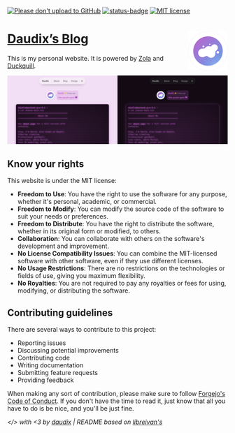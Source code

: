 [![Please don't upload to GitHub](https://nogithub.codeberg.page/badge.svg)](https://nogithub.codeberg.page)
[![status-badge](https://ci.codeberg.org/api/badges/13031/status.svg)](https://ci.codeberg.org/repos/13031)
[![MIT license](https://img.shields.io/badge/License-MIT-blue)](https://mit-license.org)

# [Daudix’s Blog](https://daudix.codeberg.page) <img src="static/apple-touch-icon.png" alt="Logo" width="90" align="right"/>

This is my personal website. It is powered by [Zola](https://www.getzola.org) and [Duckquill](https://daudix.codeberg.page/duckquill).

![Screenshot](screenshot.png)

## Know your rights

This website is under the MIT license:

- **Freedom to Use**: You have the right to use the software for any purpose, whether it's personal, academic, or commercial.
- **Freedom to Modify**: You can modify the source code of the software to suit your needs or preferences.
- **Freedom to Distribute**: You have the right to distribute the software, whether in its original form or modified, to others.
- **Collaboration**: You can collaborate with others on the software's development and improvement.
- **No License Compatibility Issues**: You can combine the MIT-licensed software with other software, even if they use different licenses.
- **No Usage Restrictions**: There are no restrictions on the technologies or fields of use, giving you maximum flexibility.
- **No Royalties**: You are not required to pay any royalties or fees for using, modifying, or distributing the software.

## Contributing guidelines

There are several ways to contribute to this project:

- Reporting issues
- Discussing potential improvements
- Contributing code
- Writing documentation
- Submitting feature requests
- Providing feedback

When making any sort of contribution, please make sure to follow [Forgejo's Code of Conduct](https://codeberg.org/forgejo/code-of-conduct). If you don't have the time to read it, just know that all you have to do is be nice, and you'll be just fine.

*</> with <3 by [daudix](https://daudix.codeberg.page) | README based on [libreivan's](https://codeberg.org/libreivan/libreivan.com)*
